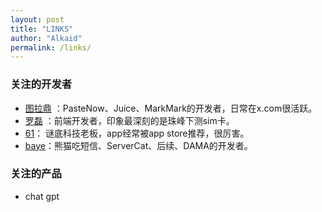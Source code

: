 ```yaml
---
layout: post
title: "LINKS"
author: "Alkaid"
permalink: /links/
---
```




### 关注的开发者

- [图拉鼎](https://imtx.me/) ：PasteNow、Juice、MarkMark的开发者，日常在x.com很活跃。
- [罗磊](https://luolei.org/) ：前端开发者，印象最深刻的是珠峰下测sim卡。
- [61](https://https://61.life/)： 谜底科技老板，app经常被app store推荐，很厉害。
- [baye](https://twitter.com/waylybaye)：熊猫吃短信、ServerCat、后续、DAMA的开发者。



### 关注的产品

- chat gpt

